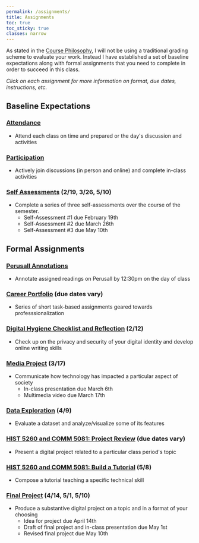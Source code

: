 ```yaml
---
permalink: /assignments/
title: Assignments
toc: true
toc_sticky: true
classes: narrow
---
```


As stated in the [Course Philosophy]({{site.baseurl}}/policies), I will not be using a traditional grading scheme to evaluate your work. Instead I have established a set of baseline expectations along with formal assignments that you need to complete in order to succeed in this class. 

*Click on each assignment for more information on format, due dates, instructions, etc.*

## Baseline Expectations

### [Attendance]({{site.baseurl}}/assignments/attendance)
- Attend each class on time and prepared or the day's discussion and activities

### [Participation]({{site.baseurl}}/assignments/participation)
- Actively join discussions (in person and online) and complete in-class activities

### [Self Assessments]({{site.baseurl}}/assignments/self-assessments) (2/19, 3/26, 5/10)
- Complete a series of three self-assessments over the course of the semester.
  - Self-Assessment #1 due February 19th
  - Self-Assessment #2 due March 26th
  - Self-Assessment #3 due May 10th

## Formal Assignments

### [Perusall Annotations]({{site.baseurl}}/assignments/perusall-annotations/) 
- Annotate assigned readings on Perusall by 12:30pm on the day of class

### [Career Portfolio]({{site.baseurl}}/assignments/career-portfolio) (due dates vary)
- Series of short task-based assignments geared towards professsionalization 

### [Digital Hygiene Checklist and Reflection]({{site.baseurl}}/assignments/digital-hygiene) (2/12)
- Check up on the privacy and security of your digital identity and develop online writing skills 

### [Media Project]({{site.baseurl}}/assignments/media-project) (3/17)
- Communicate how technology has impacted a particular aspect of society
  - In-class presentation due March 6th
  - Multimedia video due March 17th

### [Data Exploration]({{site.baseurl}}/assignments/data-exploration) (4/9)
- Evaluate a dataset and analyze/visualize some of its features

### [HIST 5260 and COMM 5081: Project Review]({{site.baseurl}}/assignments/project-review) (due dates vary)
- Present a digital project related to a particular class period's topic

### [HIST 5260 and COMM 5081: Build a Tutorial]({{site.baseurl}}/assignments/tutorial) (5/8)
- Compose a tutorial teaching a specific technical skill

### [Final Project]({{site.baseurl}}/assignments/final-project) (4/14, 5/1, 5/10)
- Produce a substantive digital project on a topic and in a format of your choosing
  - Idea for project due April 14th
  - Draft of final project and in-class presentation due May 1st
  - Revised final project due May 10th